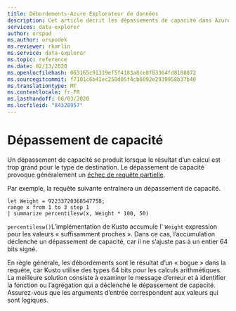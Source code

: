 ```yaml
---
title: Débordements-Azure Explorateur de données
description: Cet article décrit les dépassements de capacité dans Azure Explorateur de données.
services: data-explorer
author: orspod
ms.author: orspodek
ms.reviewer: rkarlin
ms.service: data-explorer
ms.topic: reference
ms.date: 02/13/2020
ms.openlocfilehash: 063165c91319ef5f4183a8ce8f83364fd8188072
ms.sourcegitcommit: f7101c6b41ec250d05f4cb6092e2939958b37b40
ms.translationtype: MT
ms.contentlocale: fr-FR
ms.lasthandoff: 06/03/2020
ms.locfileid: "84328957"
---
```

# <a name="overflows"></a>Dépassement de capacité

Un dépassement de capacité se produit lorsque le résultat d’un calcul est trop grand pour le type de destination.
Le dépassement de capacité provoque généralement un [échec de requête partielle](partialqueryfailures.md).

Par exemple, la requête suivante entraînera un dépassement de capacité.

```kusto
let Weight = 92233720368547758;
range x from 1 to 3 step 1
| summarize percentilesw(x, Weight * 100, 50)
```

`percentilesw()`L’implémentation de Kusto accumule l' `Weight` expression pour les valeurs « suffisamment proches ».
Dans ce cas, l’accumulation déclenche un dépassement de capacité, car il ne s’ajuste pas à un entier 64 bits signé.

En règle générale, les débordements sont le résultat d’un « bogue » dans la requête, car Kusto utilise des types 64 bits pour les calculs arithmétiques.
La meilleure solution consiste à examiner le message d’erreur et à identifier la fonction ou l’agrégation qui a déclenché le dépassement de capacité. Assurez-vous que les arguments d’entrée correspondent aux valeurs qui sont logiques.
